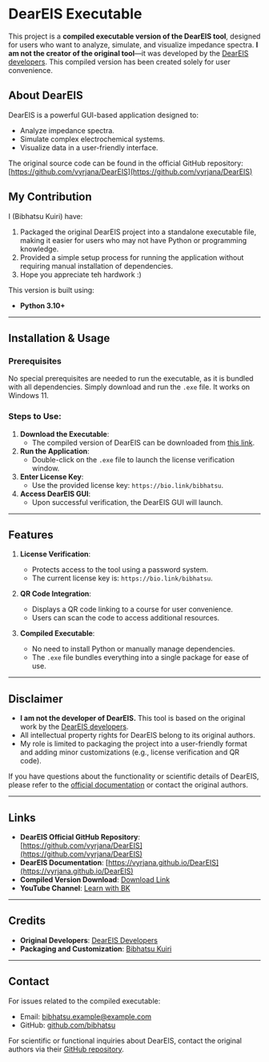 # DearEIS Executable

This project is a **compiled executable version of the DearEIS tool**, designed for users who want to analyze, simulate, and visualize impedance spectra. **I am not the creator of the original tool**—it was developed by the [DearEIS developers](https://github.com/vyrjana/DearEIS). This compiled version has been created solely for user convenience.

## About DearEIS

DearEIS is a powerful GUI-based application designed to:
- Analyze impedance spectra.
- Simulate complex electrochemical systems.
- Visualize data in a user-friendly interface.

The original source code can be found in the official GitHub repository:
[https://github.com/vyrjana/DearEIS](https://github.com/vyrjana/DearEIS)

## My Contribution

I (Bibhatsu Kuiri) have:
1. Packaged the original DearEIS project into a standalone executable file, making it easier for users who may not have Python or programming knowledge.
2. Provided a simple setup process for running the application without requiring manual installation of dependencies.
3. Hope you appreciate teh hardwork :)

This version is built using:
- **Python 3.10+**

---

## Installation & Usage

### Prerequisites
No special prerequisites are needed to run the executable, as it is bundled with all dependencies. Simply download and run the `.exe` file. It works on Windows 11. 

### Steps to Use:
1. **Download the Executable**:
   - The compiled version of DearEIS can be downloaded from [this link](#).
2. **Run the Application**:
   - Double-click on the `.exe` file to launch the license verification window.
3. **Enter License Key**:
   - Use the provided license key: `https://bio.link/bibhatsu`.
4. **Access DearEIS GUI**:
   - Upon successful verification, the DearEIS GUI will launch.

---

## Features

1. **License Verification**:
   - Protects access to the tool using a password system.
   - The current license key is: `https://bio.link/bibhatsu`.

2. **QR Code Integration**:
   - Displays a QR code linking to a course for user convenience.
   - Users can scan the code to access additional resources.

3. **Compiled Executable**:
   - No need to install Python or manually manage dependencies.
   - The `.exe` file bundles everything into a single package for ease of use.

---

## Disclaimer

- **I am not the developer of DearEIS.** This tool is based on the original work by the [DearEIS developers](https://github.com/vyrjana/DearEIS).
- All intellectual property rights for DearEIS belong to its original authors.
- My role is limited to packaging the project into a user-friendly format and adding minor customizations (e.g., license verification and QR code).

If you have questions about the functionality or scientific details of DearEIS, please refer to the [official documentation](https://vyrjana.github.io/DearEIS) or contact the original authors.

---

## Links

- **DearEIS Official GitHub Repository**: [https://github.com/vyrjana/DearEIS](https://github.com/vyrjana/DearEIS)
- **DearEIS Documentation**: [https://vyrjana.github.io/DearEIS](https://vyrjana.github.io/DearEIS)
- **Compiled Version Download**: [Download Link](#)
- **YouTube Channel**: [Learn with BK](https://www.youtube.com/@LearnwithBK)

---

## Credits

- **Original Developers**: [DearEIS Developers](https://github.com/vyrjana/DearEIS)
- **Packaging and Customization**: [Bibhatsu Kuiri](https://bio.link/bibhatsu)

---

## Contact

For issues related to the compiled executable:
- Email: bibhatsu.example@example.com
- GitHub: [github.com/bibhatsu](https://github.com/bibhatsu)

For scientific or functional inquiries about DearEIS, contact the original authors via their [GitHub repository](https://github.com/vyrjana/DearEIS/issues).
